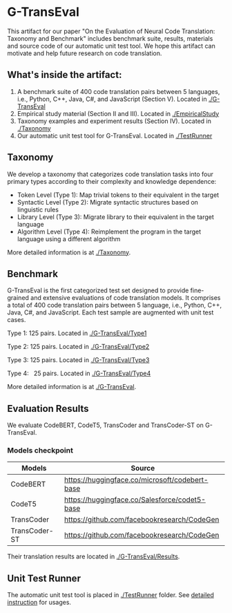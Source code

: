 # G-TransEval
This artifact for our paper "On the Evaluation of Neural Code Translation: Taxonomy and Benchmark" includes benchmark suite, results, materials and source code of our automatic unit test tool. We hope this artifact can motivate and help future research on code translation. 

## What's inside the artifact:

1. A benchmark suite of 400 code translation pairs between 5 languages, i.e., Python, C++, Java, C#, and JavaScript (Section V). Located in [./G-TransEval](G-TransEval)
2. Empirical study material (Section II and III). Located in [./EmpiricalStudy](EmpiricalStudy)
3. Taxonomy examples and experiment results (Section IV). Located in [./Taxonomy](Taxonomy)
4. Our automatic unit test tool for G-TransEval. Located in [./TestRunner](TestRunner)

## Taxonomy
We develop a taxonomy that categorizes code translation tasks into four primary types according to their complexity and knowledge dependence: 
- Token Level (Type 1): Map trivial tokens to their equivalent in the target
- Syntactic Level (Type 2): Migrate syntactic structures based on linguistic rules
- Library Level (Type 3): Migrate library to their equivalent in the target language
- Algorithm Level (Type 4): Reimplement the program in the target language using a different algorithm

More detailed information is at [./Taxonomy](Taxonomy).

## Benchmark
G-TransEval is the first categorized test set designed to provide fine-grained and extensive evaluations of code translation models. It comprises a total of 400 code translation pairs between 5 language, i.e., Python, C++, Java, C#, and JavaScript. Each test sample are augmented with unit test cases.

Type 1: 125 pairs. Located in [./G-TransEval/Type1](G-TransEval/Type1)

Type 2: 125 pairs. Located in [./G-TransEval/Type2](G-TransEval/Type2)

Type 3: 125 pairs. Located in [./G-TransEval/Type3](G-TransEval/Type3)

Type 4: &nbsp; 25 pairs. Located in [./G-TransEval/Type4](G-TransEval/Type4)

More detailed information is at [./G-TransEval](G-TransEval).

## Evaluation Results
We evaluate CodeBERT, CodeT5, TransCoder and TransCoder-ST on G-TransEval.  

### Models checkpoint
|Models          |Source                                        |
|----------------|----------------------------------------------|
|CodeBERT        |https://huggingface.co/microsoft/codebert-base|
|CodeT5          |https://huggingface.co/Salesforce/codet5-base |
|TransCoder      |https://github.com/facebookresearch/CodeGen   |
|TransCoder-ST   |https://github.com/facebookresearch/CodeGen   |

Their translation results are located in [./G-TransEval/Results](G-TransEval/Results/README.md). 

## Unit Test Runner
The automatic unit test tool is placed in [./TestRunner](TestRunner) folder. See [detailed instruction](TestRunner/README.md) for usages. 



